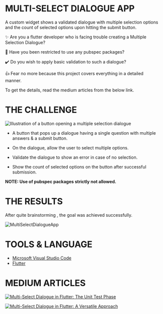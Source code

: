 # MULTI-SELECT DIALOGUE APP
A custom widget shows a validated dialogue with multiple selection options and the count of selected options upon hitting the submit button.  

✨ Are you a flutter developer who is facing trouble creating a Multiple Selection Dialogue?

🚫 Have you been restricted to use any pubspec packages?

✔️ Do you wish to apply basic validation to such a dialogue?

👍 Fear no more because this project covers everything in a detailed manner.

To get the details, read the medium articles from the below link.

# THE CHALLENGE
![Illustration of a button opening a multiple selection dialogue](https://miro.medium.com/max/700/1*a1jJC-62kWfvc-u2NQeO_A.png)

- A button that pops up a dialogue having a single question with multiple answers & a submit button.

- On the dialogue, allow the user to select multiple options.

- Validate the dialogue to show an error in case of no selection.

- Show the count of selected options on the button after successful submission.

**NOTE: Use of pubspec packages strictly not allowed.**

# THE RESULTS

After quite brainstorming , the goal was achieved successfully.

![MultiSelectDialogueApp](https://miro.medium.com/max/400/1*2Fr4X0UmCPkeOgX_FW_8vg.gif)

# TOOLS & LANGUAGE
 
- [Microsoft Visual Studio Code](https://code.visualstudio.com/download)
- [Flutter](https://flutter.dev/) 

# MEDIUM ARTICLES

<a target="_blank" href="https://github-readme-medium-recent-article.vercel.app/medium/@zujaj/3"><img src="https://github-readme-medium-recent-article.vercel.app/medium/@zujaj/3" alt="Multi-Select Dialogue in Flutter: The Unit Test Phase"/>

<a target="_blank" href="https://github-readme-medium-recent-article.vercel.app/medium/@zujaj/4"><img src="https://github-readme-medium-recent-article.vercel.app/medium/@zujaj/4" alt="Multi-Select Dialogue in Flutter: A Versatile Approach"/>